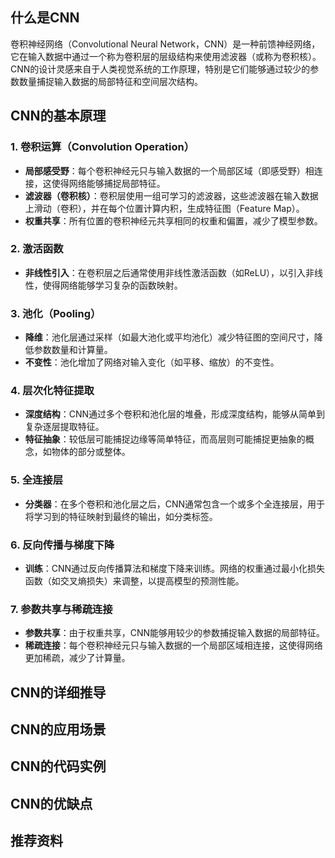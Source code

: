 ## 什么是CNN

卷积神经网络（Convolutional Neural Network，CNN）是一种前馈神经网络，它在输入数据中通过一个称为卷积层的层级结构来使用滤波器（或称为卷积核）。CNN的设计灵感来自于人类视觉系统的工作原理，特别是它们能够通过较少的参数数量捕捉输入数据的局部特征和空间层次结构。

## CNN的基本原理

### 1. 卷积运算（Convolution Operation）

- **局部感受野**：每个卷积神经元只与输入数据的一个局部区域（即感受野）相连接，这使得网络能够捕捉局部特征。
- **滤波器（卷积核）**：卷积层使用一组可学习的滤波器，这些滤波器在输入数据上滑动（卷积），并在每个位置计算内积，生成特征图（Feature Map）。
- **权重共享**：所有位置的卷积神经元共享相同的权重和偏置，减少了模型参数。

### 2. 激活函数

- **非线性引入**：在卷积层之后通常使用非线性激活函数（如ReLU），以引入非线性，使得网络能够学习复杂的函数映射。

### 3. 池化（Pooling）

- **降维**：池化层通过采样（如最大池化或平均池化）减少特征图的空间尺寸，降低参数数量和计算量。
- **不变性**：池化增加了网络对输入变化（如平移、缩放）的不变性。

### 4. 层次化特征提取

- **深度结构**：CNN通过多个卷积和池化层的堆叠，形成深度结构，能够从简单到复杂逐层提取特征。
- **特征抽象**：较低层可能捕捉边缘等简单特征，而高层则可能捕捉更抽象的概念，如物体的部分或整体。

### 5. 全连接层

- **分类器**：在多个卷积和池化层之后，CNN通常包含一个或多个全连接层，用于将学习到的特征映射到最终的输出，如分类标签。

### 6. 反向传播与梯度下降

- **训练**：CNN通过反向传播算法和梯度下降来训练。网络的权重通过最小化损失函数（如交叉熵损失）来调整，以提高模型的预测性能。

### 7. 参数共享与稀疏连接

- **参数共享**：由于权重共享，CNN能够用较少的参数捕捉输入数据的局部特征。
- **稀疏连接**：每个卷积神经元只与输入数据的一个局部区域相连接，这使得网络更加稀疏，减少了计算量。

## CNN的详细推导

## CNN的应用场景

## CNN的代码实例

## CNN的优缺点

## 推荐资料